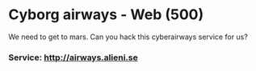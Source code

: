 # Cyborg airways - Web (500)
We need to get to mars. Can you hack this cyberairways service for us? 
### Service: http://airways.alieni.se 
